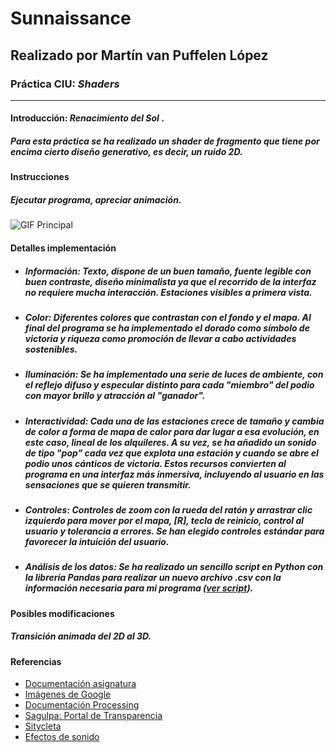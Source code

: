 # Sunnaissance
## Realizado por Martín van Puffelen López
### Práctica  CIU: *Shaders*
___

#### Introducción: *Renacimiento del Sol* . 
##### Para esta práctica se ha realizado un shader de fragmento que tiene por encima cierto diseño generativo, es decir, un ruido 2D.


#### Instrucciones
##### Ejecutar programa, apreciar animación.


![GIF Principal](https://github.com/martinvplopez/Sitycleta-Evolution-CIU/blob/main/interface.gif)

#### Detalles implementación
- ##### **Información**: *Texto*, dispone de un buen tamaño, fuente legible con buen contraste, diseño minimalista ya que el recorrido de la interfaz no requiere mucha interacción. Estaciones visibles a primera vista.
- ##### **Color**: Diferentes colores que contrastan con el fondo y el mapa. Al final del programa se ha implementado el dorado como símbolo de victoria y riqueza como promoción de llevar a cabo actividades sostenibles.
- ##### **Iluminación**: Se ha implementado una serie de luces de ambiente, con el reflejo difuso y especular distinto para cada "miembro" del podio con mayor brillo y atracción al "ganador".
- ##### **Interactividad**: Cada una de las estaciones crece de tamaño y cambia de color a forma de mapa de calor para dar lugar a esa evolución, en este caso, lineal de los alquileres. A su vez, se ha añadido un sonido de tipo "pop" cada vez que explota una estación y cuando se abre el podio unos cánticos de victoria. Estos recursos convierten al programa en una interfaz más inmersiva, incluyendo al usuario en las sensaciones que se quieren transmitir.
- ##### **Controles**: Controles de zoom con la rueda del ratón y arrastrar clic izquierdo para mover por el mapa, [*R*], tecla de reinicio, control al usuario y tolerancia a errores. Se han elegido controles estándar para favorecer la intuición del usuario.
- ##### **Análisis de los datos**: Se ha realizado un sencillo script en Python con la librería Pandas para realizar un nuevo archivo *.csv* con la información necesaria para mi programa ([ver script](https://github.com/martinvplopez/Sitycleta-Evolution-CIU/blob/main/main.py)).

#### Posibles modificaciones
##### Transición animada del 2D al 3D.

#### Referencias
- [Documentación asignatura](https://github.com/otsedom/otsedom.github.io/blob/main/CIU/P5/README.md)
- [Imágenes de Google](https://www.google.com/imghp?hl=EN)
- [Documentación Processing](https://processing.org/reference)
- [Sagulpa: Portal de Transparencia](https://www.sagulpa.com/portal-transparencia)
- [Sitycleta](https://www.sitycleta.com/es/)
- [Efectos de sonido](https://freewavesamples.com/)

